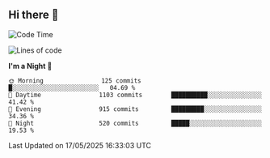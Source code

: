 ## Hi there 👋

<!--
**Wangmerlyn/Wangmerlyn** is a ✨ _special_ ✨ repository because its `README.md` (this file) appears on your GitHub profile.

Here are some ideas to get you started:

- 🔭 I’m currently working on ...
- 🌱 I’m currently learning ...
- 👯 I’m looking to collaborate on ...
- 🤔 I’m looking for help with ...
- 💬 Ask me about ...
- 📫 How to reach me: ...
- 😄 Pronouns: ...
- ⚡ Fun fact: ...
-->
<!--START_SECTION:waka-->
![Code Time](http://img.shields.io/badge/Code%20Time-297%20hrs%202%20mins-blue)

![Lines of code](https://img.shields.io/badge/From%20Hello%20World%20I%27ve%20Written-12.3%20million%20lines%20of%20code-blue)

**I'm a Night 🦉** 

```text
🌞 Morning                125 commits         █░░░░░░░░░░░░░░░░░░░░░░░░   04.69 % 
🌆 Daytime                1103 commits        ██████████░░░░░░░░░░░░░░░   41.42 % 
🌃 Evening                915 commits         █████████░░░░░░░░░░░░░░░░   34.36 % 
🌙 Night                  520 commits         █████░░░░░░░░░░░░░░░░░░░░   19.53 % 
```



 Last Updated on 17/05/2025 16:33:03 UTC
<!--END_SECTION:waka-->

